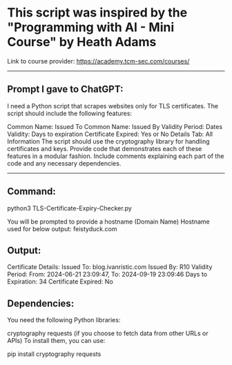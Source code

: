 # This script was inspired by the "Programming with AI - Mini Course" by Heath Adams
Link to course provider: https://academy.tcm-sec.com/courses/

---

## Prompt I gave to ChatGPT:

I need a Python script that scrapes websites only for TLS certificates. The script should include the following features:

Common Name: Issued To
Common Name: Issued By
Validity Period: Dates
Validity: Days to expiration
Certificate Expired: Yes or No
Details Tab: All Information
The script should use the cryptography library for handling certificates and keys. Provide code that demonstrates each of these features in a modular fashion. Include comments explaining each part of the code and any necessary dependencies.

---

## Command:
python3 TLS-Certificate-Expiry-Checker.py

You will be prompted to provide a hostname (Domain Name)
Hostname used for below output: feistyduck.com

## Output:
Certificate Details:
Issued To: blog.ivanristic.com
Issued By: R10
Validity Period: From: 2024-06-21 23:09:47, To: 2024-09-19 23:09:46
Days to Expiration: 34
Certificate Expired: No

## Dependencies:
You need the following Python libraries:

cryptography
requests (if you choose to fetch data from other URLs or APIs)
To install them, you can use:

pip install cryptography requests
